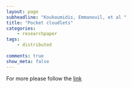 ```yaml
---
layout: page
subheadline: "Koukoumidis, Emmanouil, et al "
title: "Pocket cloudlets"
categories:
    - researchpaper  
tags:
    - distributed
      
comments: true
show_meta: false
---
```




For more please follow the [link](http://dl.acm.org/citation.cfm?id=1950387)